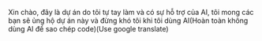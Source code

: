 Xin chào, đây là dự án do tôi tự tay làm và có sự hỗ trợ của AI, tôi mong các bạn sẽ ủng hộ dự án này và đừng khó tôi khi tôi dùng AI(Hoàn toàn không dùng AI để sao chép code)(Use google translate)
